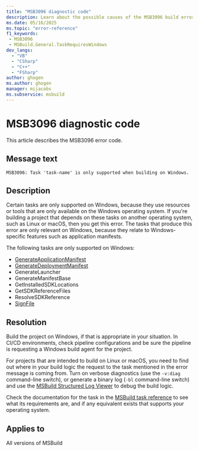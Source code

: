 ```yaml
---
title: "MSB3096 diagnostic code"
description: Learn about the possible causes of the MSB3096 build error, and get troubleshooting tips.
ms.date: 05/16/2025
ms.topic: "error-reference"
f1_keywords:
 - MSB3096
 - MSBuild.General.TaskRequiresWindows
dev_langs:
  - "VB"
  - "CSharp"
  - "C++"
  - "FSharp"
author: ghogen
ms.author: ghogen
manager: mijacobs
ms.subservice: msbuild
---
```


# MSB3096 diagnostic code

<!-- :::ErrorDefinitionDescription::: -->
<!-- :::editable-content name="introDescription"::: -->
This article describes the MSB3096 error code.
<!-- :::editable-content-end::: -->

## Message text

<!-- :::editable-content name="messageText"::: -->
`MSB3096: Task 'task-name' is only supported when building on Windows.`
<!-- :::editable-content-end::: -->
<!-- MSB3096: Task "{0}" is only supported when building on Windows. -->

<!-- :::editable-content name="postOutputDescription"::: -->
<!--
{StrBegin="MSB3096: "}
-->
## Description

Certain tasks are only supported on Windows, because they use resources or tools that are only available on the Windows operating system. If you're building a project that depends on these tasks on another operating system, such as Linux or macOS, then you get this error. The tasks that produce this error are only relevant on Windows, because they relate to Windows-specific features such as application manifests.

The following tasks are only supported on Windows:

- [GenerateApplicationManifest](../generateapplicationmanifest-task.md)
- [GenerateDeploymentManifest](../generatedeploymentmanifest-task.md)
- GenerateLauncher
- GenerateManifestBase
- GetInstalledSDKLocations
- GetSDKReferenceFiles
- ResolveSDKReference
- [SignFile](../signfile-task.md)

## Resolution

Build the project on Windows, if that is appropriate in your situation. In CI/CD environments, check pipeline configurations and be sure the pipeline is requesting a Windows build agent for the project.

For projects that are intended to build on Linux or macOS, you need to find out where in your build logic the request to the task mentioned in the error message is coming from. Turn on verbose diagnostics (use the `-v:diag` command-line switch), or generate a binary log (`-bl` command-line switch) and use the [MSBuild Structured Log Viewer](https://msbuildlog.com) to debug the build logic.

Check the documentation for the task in the [MSBuild task reference](../msbuild-task-reference.md) to see what its requirements are, and if any equivalent exists that supports your operating system.

<!-- :::editable-content-end::: -->
<!-- :::ErrorDefinitionDescription-end::: -->

## Applies to

All versions of MSBuild
